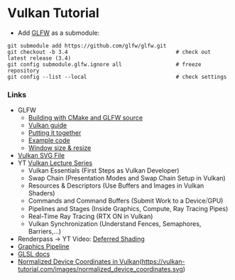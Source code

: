 # Vulkan Tutorial

- Add [GLFW](https://www.glfw.org/) as a submodule:

```shell
git submodule add https://github.com/glfw/glfw.git
git checkout -b 3.4                                  # check out latest release (3.4)
git config submodule.glfw.ignore all                 # freeze repository
git config --list --local                            # check settings
```

### Links

- GLFW
  - [Building with CMake and GLFW source](https://www.glfw.org/docs/latest/build_guide.html#build_link_cmake_source)
  - [Vulkan guide](https://www.glfw.org/docs/3.3/vulkan_guide.html)
  - [Putting it together](https://www.glfw.org/docs/3.3/quick_guide.html#quick_example)
  - [Example code](https://www.glfw.org/documentation.html)
  - [Window size & resize](https://www.glfw.org/docs/3.3/window_guide.html#window_size)
- [Vulkan SVG File](https://github.com/mkohlhaas/Graphviz-Tutorial/blob/main/vulkan.svg)
- YT [Vulkan Lecture Series](https://www.youtube.com/watch?v=tLwbj9qys18&list=PLmIqTlJ6KsE1Jx5HV4sd2jOe3V1KMHHgn)
  - Vulkan Essentials             (First Steps as Vulkan Developer)
  - Swap Chain                    (Presentation Modes and Swap Chain Setup in Vulkan)
  - Resources & Descriptors       (Use Buffers and Images in Vulkan Shaders)
  - Commands and Command Buffers  (Submit Work to a Device⧸GPU)
  - Pipelines and Stages          (Inside Graphics, Compute, Ray Tracing Pipes)
  - Real-Time Ray Tracing         (RTX ON in Vulkan)
  - Vulkan Synchronization        (Understand Fences, Semaphores, Barriers,…)
- Renderpass → YT Video: [Deferred Shading](https://www.youtube.com/watch?v=6Qnv7jssdYc)
- [Graphics Pipeline](https://vulkan-tutorial.com/images/vulkan_simplified_pipeline.svg)
- [GLSL docs](https://docs.gl/#)
- [Normalized Device Coordinates in Vulkan](NDC)(https://vulkan-tutorial.com/images/normalized_device_coordinates.svg)

